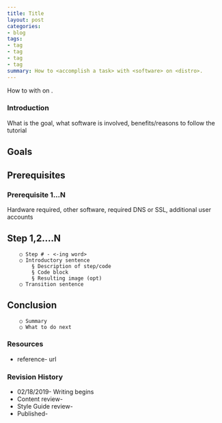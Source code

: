 ```yaml
---
title: Title
layout: post
categories:
- blog
tags:
- tag
- tag
- tag
- tag
summary: How to <accomplish a task> with <software> on <distro>.
---
```


How to <accomplish a task> with <software> on <distro>.

### Introduction
What is the goal, what software is involved, benefits/reasons to follow the tutorial

## Goals

## Prerequisites

### Prerequisite 1...N
Hardware required, other software, required DNS or SSL, additional user accounts

## Step 1,2….N
		○ Step # - <-ing word> 
		○ Introductory sentence
			§ Description of step/code
			§ Code block
			§ Resulting image (opt)
		○ Transition sentence
## Conclusion
		○ Summary
		○ What to do next
### Resources
* reference- url

### Revision History
* 02/18/2019- Writing begins
* Content review-
* Style Guide review-
* Published-
